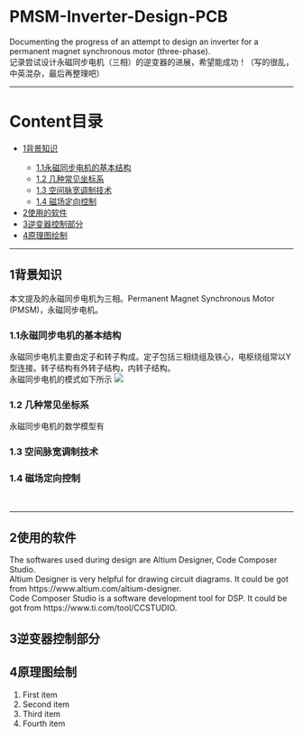# PMSM-Inverter-Design-PCB 
<p>Documenting the progress of an attempt to design an inverter for a permanent magnet synchronous motor (three-phase).<br>
记录尝试设计永磁同步电机（三相）的逆变器的进展，希望能成功！（写的很乱，中英混杂，最后再整理吧）</p>
<hr>

# Content目录
<ul>
  <li><a href="#1背景知识">1背景知识</a> </li>
    <ul>
      <li><a href="#1.1永磁同步电机的基本结构">1.1永磁同步电机的基本结构</a></li>
      <li><a href="#1.2-几种常见坐标系">1.2 几种常见坐标系</a></li>
      <li><a href="#1.3-空间脉宽调制技术">1.3 空间脉宽调制技术</a></li>
      <li><a href="#1.4-磁场定向控制">1.4 磁场定向控制</a></li>
    </ul>
  <li><a href="#2使用的软件">2使用的软件</a></li>
  <li><a href="#3逆变器控制部分">3逆变器控制部分</a></li>
  <li><a href="#4原理图绘制">4原理图绘制</a></li>
</ul>
<hr>

## 1背景知识

<p>本文提及的永磁同步电机为三相。Permanent Magnet Synchronous Motor (PMSM)，永磁同步电机。</p>
  
### 1.1永磁同步电机的基本结构

<p>永磁同步电机主要由定子和转子构成。定子包括三相绕组及铁心，电枢绕组常以Y型连接。转子结构有外转子结构，内转子结构。<br>
永磁同步电机的模式如下所示
  <img src="XX" />
</p>

### 1.2 几种常见坐标系

<p>永磁同步电机的数学模型有</p>

### 1.3 空间脉宽调制技术

### 1.4 磁场定向控制

  <br>
  <hr>
  
## 2使用的软件
<p>The softwares used during design are Altium Designer, Code Composer Studio.<br>
Altium Designer is very helpful for drawing circuit diagrams. It could be got from https://www.altium.com/altium-designer.<br>
Code Composer Studio is a software development tool for DSP. It could be got from https://www.ti.com/tool/CCSTUDIO.</p>

## 3逆变器控制部分

## 4原理图绘制

1. First item
2. Second item
3. Third item
4. Fourth item

